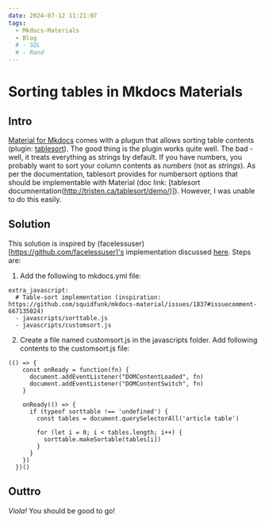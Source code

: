```yaml
---
date: 2024-07-12 11:21:07
tags:
  - Mkdocs-Materials
  - Blog
  # - SQL
  # - Rand
---
```

# Sorting tables in Mkdocs Materials

## Intro

[Material for Mkdocs](https://squidfunk.github.io/mkdocs-material/) comes with a plugun that allows sorting table contents (plugin: [tablesort](https://squidfunk.github.io/mkdocs-material/reference/data-tables/)). The good thing is the plugin works quite well. The bad - well, it treats everything as strings by default. If you have numbers, you probably want to sort your column contents as *numbers* (not as *strings*). As per the documentation, tablesort provides for numbersort options that should be implementable with Material (doc link: [tablesort documnentation(http://tristen.ca/tablesort/demo/)]). However, I was unable to do this easily.

## Solution

This solution is inspired by (facelessuser)[https://github.com/facelessuser]'s implementation discussed [here](https://github.com/squidfunk/mkdocs-material/issues/1837#issuecomment-667135024). Steps are:

1. Add the following to mkdocs.yml file: 
```
extra_javascript:
  # Table-sort implementation (inspiration: https://github.com/squidfunk/mkdocs-material/issues/1837#issuecomment-667135024)
  - javascripts/sorttable.js
  - javascripts/customsort.js
```

2. Create a file named customsort.js in the javascripts folder. Add following contents to the customsort.js file:

```
(() => {
    const onReady = function(fn) {
      document.addEventListener("DOMContentLoaded", fn)
      document.addEventListener("DOMContentSwitch", fn)
    }
  
    onReady(() => {
      if (typeof sorttable !== 'undefined') {
        const tables = document.querySelectorAll('article table')
  
        for (let i = 0; i < tables.length; i++) {
          sorttable.makeSortable(tables[i])
        }
      }
    })
  })()
```

## Outtro

*Viola!* You should be good to go!

